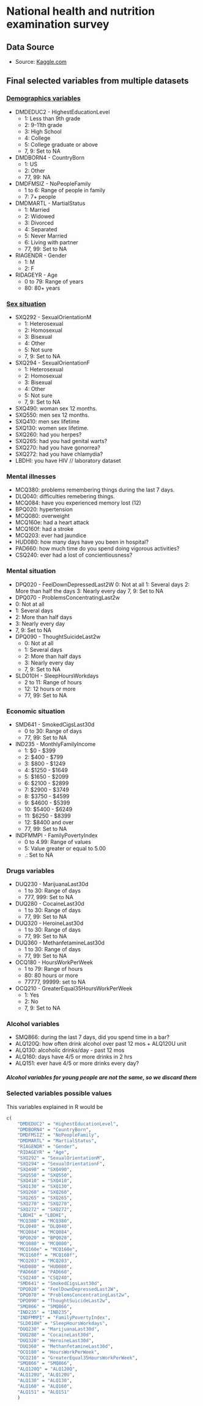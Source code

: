 # National health and nutrition examination survey

## Data Source

- Source: [Kaggle.com](https://www.kaggle.com/cdc/national-health-and-nutrition-examination-survey#questionnaire.csv)

## Final selected variables from multiple datasets

### [Demographics variables](https://wwwn.cdc.gov/nchs/nhanes/2011-2012/DEMO_G.htm)

- DMDEDUC2 - HighestEducationLevel
  - 1: Less than 9th grade
  - 2: 9-11th grade
  - 3: High School
  - 4: College
  - 5: College graduate or above
  - 7, 9: Set to NA
- DMDBORN4 - CountryBorn
  - 1: US
  - 2: Other
  - 77, 99: NA
- DMDFMSIZ - NoPeopleFamily
  - 1 to 6: Range of people in family
  - 7: 7+ people
- DMDMARTL - MartialStatus
  - 1: Married
  - 2: Widowed
  - 3: Divorced
  - 4: Separated
  - 5: Never Married
  - 6: Living with partner
  - 77, 99: Set to NA
- RIAGENDR - Gender
  - 1: M
  - 2: F
- RIDAGEYR - Age
  - 0 to 79: Range of years
  - 80: 80+ years

### [Sex situation](https://wwwn.cdc.gov/Nchs/Nhanes/2009-2010/SXQ_F.htm)

- SXQ292 - SexualOrientationM
  - 1: Heterosexual
  - 2: Homosexual
  - 3: Bisexual
  - 4: Other
  - 5: Not sure
  - 7, 9: Set to NA
- SXQ294 - SexualOrientationF
  - 1: Heterosexual
  - 2: Homosexual
  - 3: Bisexual
  - 4: Other
  - 5: Not sure
  - 7, 9: Set to NA
- SXQ490: woman sex 12 months.
- SXQ550: men sex 12 months.
- SXQ410: men sex lifetime
- SXQ130: women sex lifetime.
- SXQ260: had you herpes?
- SXQ265: had you had genital warts?
- SXQ270: had you have gonorrea?
- SXQ272: had you have chlamydia?
- LBDHI: you have HIV // laboratory dataset

### Mental illnesses

- MCQ380: problems remembering things during the last 7 days.
- DLQ040: difficulties remebering things.
- MCQ084: have you experienced memory lost (12)
- BPQ020: hypertension
- MCQ080: overweight
- MCQ160e: had a heart attack
- MCQ160f: had a stroke
- MCQ203: ever had jaundice
- HUD080: how many days have you been in hospital?
- PAD660: how much time do you spend doing vigorous activities?
- CSQ240: ever had a lost of concientiousness?

### Mental situation

- DPQ020 - FeelDownDepressedLast2W
  0: Not at all
  1: Several days
  2: More than half the days
  3: Nearly every day
  7, 9: Set to NA  
- DPQ070 - ProblemsConcentratingLast2w
 - 0: Not at all
 - 1: Several days
 - 2: More than half days
 - 3: Nearly every day
 - 7, 9: Set to NA
- DPQ090 - ThoughtSuicideLast2w
  - 0: Not at all
  - 1: Several days
  - 2: More than half days
  - 3: Nearly every day
  - 7, 9: Set to NA
- SLD010H - SleepHoursWorkdays
  - 2 to 11: Range of hours
  - 12: 12 hours or more
  - 77, 99: Set to NA

### Economic situation

- SMD641 - SmokedCigsLast30d
  - 0 to 30: Range of days
  - 77, 99: Set to NA
- IND235 - MonthlyFamilyIncome
  - 1: $0 - $399
  - 2: $400 - $799
  - 3: $800 - $1249
  - 4: $1250 - $1649
  - 5: $1650 - $2099
  - 6: $2100 - $2899
  - 7: $2900 - $3749
  - 8: $3750 - $4599
  - 9: $4600 - $5399
  - 10: $5400 - $6249
  - 11: $6250 - $8399
  - 12: $8400 and over
  - 77, 99: Set to NA
- INDFMMPI - FamilyPovertyIndex
  - 0 to 4.99: Range of values
  - 5: Value greater or equal to 5.00
  - .: Set to NA

### Drugs variables

- DUQ230 - MarijuanaLast30d
  - 1 to 30: Range of days
  - 777, 999: Set to NA
- DUQ280 - CocaineLast30d
  - 1 to 30: Range of days
  - 77, 99: Set to NA
- DUQ320 - HeroineLast30d
  - 1 to 30: Range of days
  - 77, 99: Set to NA
- DUQ360 - MethanfetamineLast30d
  - 1 to 30: Range of days
  - 77, 99: Set to NA
- OCQ180 - HoursWorkPerWeek
  - 1 to 79: Range of hours
  - 80: 80 hours or more
  - 77777, 99999: set to NA
- OCQ210 - GreaterEqual35HoursWorkPerWeek
  - 1: Yes
  - 2: No
  - 7, 9: Set to NA

### Alcohol variables

- SMQ866: during the last 7 days, did you spend time in a bar?
- ALQ120Q: how often drink alcohol over past 12 mos + ALQ120U unit
- ALQ130: alcoholic drinks/day - past 12 mos
- ALQ160: days have 4/5 or more drinks in 2 hrs
- ALQ151: ever have 4/5 or more drinks every day?

##### Alcohol variables for young people are not the same, so we discard them

### Selected variables possible values

This variables explained in R would be

```R
c(
    "DMDEDUC2" = "HighestEducationLevel",
    "DMDBORN4" = "CountryBorn",
    "DMDFMSIZ" = "NoPeopleFamily",
    "DMDMARTL" = "MartialStatus",
    "RIAGENDR" = "Gender",
    "RIDAGEYR" = "Age",
    "SXQ292" = "SexualOrientationM",
    "SXQ294" = "SexualOrientationF",
    "SXQ490" = "SXQ490",
    "SXQ550" = "SXQ550",
    "SXQ410" = "SXQ410",
    "SXQ130" = "SXQ130",
    "SXQ260" = "SXQ260",
    "SXQ265" = "SXQ265",
    "SXQ270" = "SXQ270",
    "SXQ272" = "SXQ272",
    "LBDHI" = "LBDHI",
    "MCQ380" = "MCQ380",
    "DLQ040" = "DLQ040",
    "MCQ084" = "MCQ084",
    "BPQ020" = "BPQ020",
    "MCQ080" = "MCQ080",
    "MCQ160e" = "MCQ160e",
    "MCQ160f" = "MCQ160f",
    "MCQ203" = "MCQ203",
    "HUD080" = "HUD080",
    "PAD660" = "PAD660",
    "CSQ240" = "CSQ240",
    "SMD641" = "SmokedCigsLast30d",
    "DPQ020" = "FeelDownDepressedLast2W",
    "DPQ070" = "ProblemsConcentratingLast2w",
    "DPQ090" = "ThoughtSuicideLast2w",
    "SMQ866" = "SMQ866",
    "IND235" = "IND235",
    "INDFMMPI" = "FamilyPovertyIndex",
    "SLD010H" = "SleepHoursWorkdays",
    "DUQ230" = "MarijuanaLast30d",
    "DUQ280" = "CocaineLast30d",
    "DUQ320" = "HeroineLast30d",
    "DUQ360" = "MethanfetamineLast30d",
    "OCQ180" = "HoursWorkPerWeek",
    "OCQ210" = "GreaterEqual35HoursWorkPerWeek",
    "SMQ866" = "SMQ866",
    "ALQ120Q" = "ALQ120Q",
    "ALQ120U", "ALQ120U",
    "ALQ130" = "ALQ130",
    "ALQ160" = "ALQ160",
    "ALQ151" = "ALQ151"
    )
```
